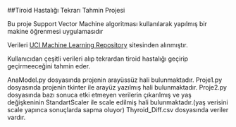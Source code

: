 ##Tiroid Hastalığı Tekrarı Tahmin Projesi

Bu proje Support Vector Machine algoritması kullanılarak yapılmış bir makine öğrenmesi uygulamasıdır

Verileri [UCI Machine Learning Repository](https://archive.ics.uci.edu/dataset/915/differentiated+thyroid+cancer+recurrence) sitesinden alınmıştır.

Kullanıcıdan çeşitli verileri alıp tekrardan tiroid hastalığı geçirip geçirmeeceğini tahmin eder.

AnaModel.py dosyasında projenin arayüssüz hali bulunmaktadır.
Proje1.py dosyasında projenin tkinter ile arayüz yazılmış hali bulunmaktadır.
Proje2.py dosyasında bazı sonuca etki etmeyen verilerin çıkarılmış ve yaş değişkeninin StandartScaler ile scale edilmiş hali bulunmaktadır.(yaş verisini scale yapınca sonuçlarda sapma oluyor)
Thyroid_Diff.csv dosyasında veriler vardır.

